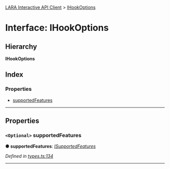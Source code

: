 [LARA Interactive API Client](../README.md) > [IHookOptions](../interfaces/ihookoptions.md)

# Interface: IHookOptions

## Hierarchy

**IHookOptions**

## Index

### Properties

* [supportedFeatures](ihookoptions.md#supportedfeatures)

---

## Properties

<a id="supportedfeatures"></a>

### `<Optional>` supportedFeatures

**● supportedFeatures**: *[ISupportedFeatures](isupportedfeatures.md)*

*Defined in [types.ts:134](../../../lara-typescript/src/interactive-api-client/types.ts#L134)*

___

